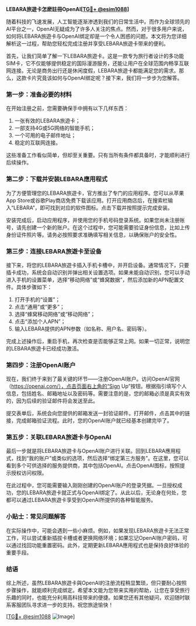 **LEBARA旅遊卡怎麽註冊OpenAI[[TG💪+ @esim1088](https://t.me/s/esim1088)]**

随着科技的飞速发展，人工智能逐渐渗透到我们的日常生活中。而作为全球领先的AI平台之一，OpenAI无疑成为了许多人关注的焦点。然而，对于很多用户来说，如何将LEBARA旅遊卡与OpenAI绑定却是一个令人困惑的问题。本文将为您详细解析这一过程，帮助您轻松完成注册并享受LEBARA旅遊卡带来的便利。

首先，让我们简单了解一下LEBARA旅遊卡。这是一款专为旅行者设计的多功能SIM卡，它不仅能够提供稳定的国际漫游服务，还能让用户在全球范围内畅享互联网连接。无论是商务出行还是休闲度假，LEBARA旅遊卡都能满足您的需求。那么，这款卡片究竟该如何与OpenAI绑定呢？接下来，我们将一步步为您解答。

### 第一步：准备必要的材料

在开始注册之前，您需要确保手中拥有以下几样东西：
1. 一张有效的LEBARA旅遊卡；
2. 一部支持4G或5G网络的智能手机；
3. 一个可用的电子邮件地址；
4. 稳定的互联网连接。

这些准备工作看似简单，但却至关重要。只有当所有条件都具备时，才能顺利进行后续操作。

### 第二步：下载并安装LEBARA應用程式

为了方便管理您的LEBARA旅遊卡，官方推出了专门的应用程序。您可以从苹果App Store或谷歌Play商店免费下载该应用。打开应用商店后，在搜索栏输入“LEBARA”，即可找到对应的软件图标。点击下载并按照提示完成安装。

安装完成后，启动应用程序，并使用您的手机号码登录系统。如果您尚未注册账号，请先创建一个新的账户。在这个过程中，您可能需要验证身份信息，比如上传身份证件照片等。请务必按照要求准确填写相关信息，以确保账户的安全性。

### 第三步：连接LEBARA旅遊卡至设备

接下来，将您的LEBARA旅遊卡插入手机卡槽中，并开启设备。通常情况下，只要插卡成功，系统会自动识别并弹出相关设置选项。如果未能自动识别，您可以手动进入手机的设置菜单，选择“移动网络”或“蜂窝数据”，然后添加新的APN配置文件。具体步骤如下：

1. 打开手机的“设置”；
2. 点击“通用”或“更多”；
3. 选择“蜂窝移动网络”或“移动网络”；
4. 点击“添加个人APN”；
5. 输入LEBARA提供的APN参数（如名称、用户名、密码等）。

完成上述操作后，重启手机，再次检查是否能够正常上网。如果一切正常，说明您的LEBARA旅遊卡已经成功激活。

### 第四步：注册OpenAI账户

现在，我们终于来到了最关键的环节——注册OpenAI账户。访问OpenAI官网（https://openai.com/），点击页面右上角的“Sign Up”按钮。根据指引填写个人信息，包括姓名、邮箱地址以及密码等。需要注意的是，您的邮箱必须是真实有效的，因为后续的验证邮件将会发送至此。

提交表单后，系统会向您提供的邮箱发送一封验证邮件。打开邮件，点击其中的链接，完成邮箱验证流程。此时，您的OpenAI账户就已经基本创建完毕了。

### 第五步：关联LEBARA旅遊卡与OpenAI

最后一步就是将LEBARA旅遊卡与OpenAI账户进行关联。回到LEBARA應用程式，找到“我的账户”或类似的选项，然后选择“绑定第三方服务”。在这里，您可以看到多个可供选择的服务提供商，其中包括OpenAI。点击OpenAI图标，按照提示授权访问权限。

在此过程中，您可能需要输入刚刚创建的OpenAI账户的登录凭据。一旦授权成功，您的LEBARA旅遊卡就正式与OpenAI绑定了。从此以后，无论身在何处，您都可以通过LEBARA旅遊卡享受到OpenAI所提供的各种智能服务。

### 小贴士：常见问题解答

在实际操作中，可能会遇到一些小麻烦。例如，如果发现LEBARA旅遊卡无法正常工作，可以尝试重新插拔卡槽或者更换网络环境；如果忘记OpenAI账户密码，可以通过找回功能重置密码。此外，定期更新LEBARA應用程式也是保持良好体验的重要手段。

### 结语

综上所述，虽然LEBARA旅遊卡與OpenAI的注册流程稍显繁琐，但只要耐心按照步骤操作，就能顺利完成绑定。希望本文能为您带来实用的帮助，让您在享受旅行乐趣的同时，也能充分利用高科技带来的便捷。如果您还有其他疑问，欢迎随时联系客服团队寻求进一步的支持。祝您旅途愉快！

[[TG💪+ @esim1088](https://t.me/s/esim1088) ![Image](https://i.postimg.cc/4NQfJmqS/Snipaste-2025-05-13-00-14-12.png)]